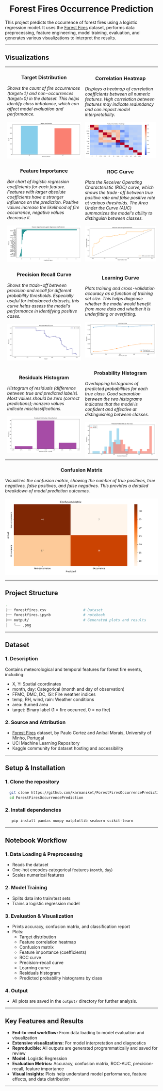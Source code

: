 <h1 align="center">Forest Fires Occurrence Prediction</h1>

This project predicts the occurrence of forest fires using a logistic regression model. It uses the [Forest Fires](https://archive.ics.uci.edu/dataset/162/forest+fires) dataset, performs data preprocessing, feature engineering, model training, evaluation, and generates various visualizations to interpret the results.

---

## Visualizations

<table><tr><td>
      <h3 align="center">Target Distribution</h3>
      <i>Shows the count of fire occurrences (target=1) and non-occurrences (target=0) in the dataset. This helps identify class imbalance, which can affect model evaluation and performance.</i><br><br>
      <img width="auto" src="output/target_distribution.png">
    </td><td>
      <h3 align="center">Correlation Heatmap</h3>
      <i>Displays a heatmap of correlation coefficients between all numeric features. High correlation between features may indicate redundancy and can impact model interpretability.</i><br><br>
      <img width="auto" src="output/correlation_heatmap.png">  </td>
  </tr>
    <tr><td>
      <h3 align="center">Feature Importance</h3>
      <i>Bar chart of logistic regression coefficients for each feature. Features with larger absolute coefficients have a stronger influence on the prediction. Positive values increase the likelihood of fire occurrence, negative values decrease it.</i><br><br>
      <img width="auto" src="output/feature_importance.png">
    </td><td>
      <h3 align="center">ROC Curve</h3>
      <i>Plots the Receiver Operating Characteristic (ROC) curve, which shows the trade-off between true positive rate and false positive rate at various thresholds. The Area Under the Curve (AUC) summarizes the model's ability to distinguish between classes.</i><br><br>
      <img width="auto" src="output/roc_curve.png">
    </td></tr>
    <tr><td>
      <h3 align="center">Precision Recall Curve</h3>
      <i>Shows the trade-off between precision and recall for different probability thresholds. Especially useful for imbalanced datasets, this curve helps assess the model's performance in identifying positive cases.</i><br><br>
      <img width="auto" src="output/precision_recall_curve.png">
    </td><td>
      <h3 align="center">Learning Curve</h3>
      <i>Plots training and cross-validation accuracy as a function of training set size. This helps diagnose whether the model would benefit from more data and whether it is underfitting or overfitting.</i><br><br>
      <img width="auto" src="output/learning_curve.png">
    </td></tr>
    <tr><td>
      <h3 align="center">Residuals Histogram</h3>
      <i>Histogram of residuals (difference between true and predicted labels). Most values should be zero (correct predictions); nonzero values indicate misclassifications.</i><br><br>
      <img width="auto" src="output/residuals_hist.png">
    </td><td>
      <h3 align="center">Probability Histogram</h3>
      <i>Overlapping histograms of predicted probabilities for each true class. Good separation between the two histograms indicates that the model is confident and effective at distinguishing between classes.</i><br><br>
      <img width="auto" src="output/prob_hist_by_class.png">
    </td></tr>
</table>
<h3 align="center">Confusion Matrix</h3>
      <i>Visualizes the confusion matrix, showing the number of true positives, true negatives, false positives, and false negatives. This provides a detailed breakdown of model prediction outcomes.</i><br><br>
      <img width="auto" src="output/confusion_matrix.png">

---

## Project Structure

```bash
.
├── forestfires.csv                 # Dataset
├── forestfires.ipynb               # notebook
├── output/                         # Generated plots and results
│   └── .png 
```
---

## Dataset

### 1. Description
Contains meteorological and temporal features for forest fire events, including:
- X, Y: Spatial coordinates
- month, day: Categorical (month and day of observation)
- FFMC, DMC, DC, ISI: Fire weather indices
- temp, RH, wind, rain: Weather conditions
- area: Burned area
- target: Binary label (1 = fire occurred, 0 = no fire)

### 2. Source and Attribution
- [Forest Fires](https://archive.ics.uci.edu/dataset/162/forest+fires) dataset, by Paulo Cortez and Aníbal Morais, University of Minho, Portugal  
- UCI Machine Learning Repository  
- Kaggle community for dataset hosting and accessibility

---

## Setup & Installation

### 1. Clone the repository

```sh
  git clone https://github.com/karmaniket/ForestFiresOccurrencePrediction.git
  cd ForestFiresOccurrencePrediction
   ```

### 2. Install dependencies

```sh
   pip install pandas numpy matplotlib seaborn scikit-learn
   ```
---

## Notebook Workflow

### 1. Data Loading & Preprocessing
- Reads the dataset
- One-hot encodes categorical features (`month`, `day`)
- Scales numerical features

### 2. Model Training
- Splits data into train/test sets
- Trains a logistic regression model

### 3. Evaluation & Visualization
- Prints accuracy, confusion matrix, and classification report
- Plots:
    - Target distribution
    - Feature correlation heatmap
    - Confusion matrix
    - Feature importance (coefficients)
    - ROC curve
    - Precision-recall curve
    - Learning curve
    - Residuals histogram
    - Predicted probability histograms by class

### 4. Output
- All plots are saved in the `output/` directory for further analysis.

---

## Key Features and Results

- **End-to-end workflow:** From data loading to model evaluation and visualization
- **Extensive visualizations:** For model interpretation and diagnostics
- **Reproducible:** All outputs are generated programmatically and saved for review
- **Model:** Logistic Regression
- **Evaluation Metrics:** Accuracy, confusion matrix, ROC-AUC, precision-recall, feature importance
- **Visual Insights:** Plots help understand model performance, feature effects, and data distribution

---
